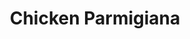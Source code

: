 ---
title: "Chicken Parmigiana"
description: "Breaded chicken breast baked with cheese & served with spaghetti with meat sauce."
price_s: ""
price_l: "15.50"
price_lg: ""
weight: "5"
---